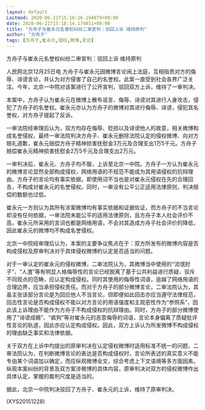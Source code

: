 ```yaml
---
layout: default
Lastmod: 2020-06-21T15:18:16.194879+00:00
date: 2020-06-21T15:18:14.174011+00:00
title: "方舟子与崔永元名誉权纠纷二审宣判：驳回上诉 维持原判"
author: "方舟子"
tags: [方舟子,崔永元,侵权,微博,言论]
---
```


方舟子与崔永元名誉权纠纷二审宣判：驳回上诉 维持原判

人民网北京12月25日电 方舟子与崔永元因微博言论闹上法庭，互相指责对方的侮辱、诽谤言论，并认为对方侵害了自己的名誉权。此案一直受到社会各界广泛关注。今年，北京一中院对该案进行了公开宣判，驳回双方上诉，维持了一审判决。

本案中，方舟子认为崔永元在微博上散布谣言、侮辱、诽谤对其进行人身攻击，侵犯了方舟子的名誉权。崔永元亦认为方舟子的微博对其进行侮辱、诽谤，侵犯其名誉权，对方舟子提起了反诉。

一审法院经审理后认为，双方均存在侮辱、贬损以及诽谤他人的故意，相关微博构成名誉侵权，最终一审法院判决方舟子、崔永元删除法院认定的侵权微博、向对方赔礼道歉，崔永元赔偿方舟子精神损害抚慰金3万元及合理支出1万5千元。方舟子赔偿崔永元精神损害抚慰金2万5千元及合理支出2万元。

一审判决后，崔永元、方舟子均不服，上诉至北京一中院。方舟子一方认为崔永元的微博言论显然全部构成侵权，网络用语的不规范不能成为其用语侵权的抗辩理由。方舟子的言论均有事实依据，即使用词不当也是对崔永元侵权在先的合理回击，不构成对崔永元的名誉侵权。同时，一审没有公平公正适用法律原则，判决赔偿的数额也过低。

崔永元一方则认为其所有涉案微博均有事实依据和证据佐证，而方舟子的不当言论却没有任何依据，一审法院未能公平的适用法律原则，且方舟子本人社会评价不高，崔永元所采用的言词也都是网络用语，不会对其造成方舟子社会评价的降低，因此崔永元的微博均不构成名誉侵权。

北京一中院经审理后认为，本案的主要争议焦点在于：双方所发布的微博内容是否构成侵权及原审判决对于具体侵权微博的认定是否适当的问题。

对于一审认定的崔永元的侵权微博，二审法院认为，其微博当中使用的“流氓肘子”、“人渣”等有明显人格侮辱性的言论已经脱离了基于公共利益进行质疑、驳斥不同观点的范畴，应认定构成侵权。同时其使用的侮辱性词语，逾越了网络用语的合理边界，应当承担侵权责任。而对于方舟子的部分微博言论，二审法院认为，其虽主张该部分言论是为回应他人不当言论，但即便如此回击亦应当遵守法律规范，回击性言论是否构成侵权不能以对方言论的用语强度和主观恶性作为“参照系”，因此该上诉理由不能作为方舟子不构成侵权的抗辩理由。同时，方舟子的部分微博使用了“诽谤成瘾”、“疯狗”等对崔永元的恶意侮辱的词语，言论本身偏离了质疑批评性言论的轨道，因此亦应认定构成侵权。因此，双方上诉认为所发微博不构成侵权的理由缺乏事实和法律依据。

关于双方在上诉中均提出的原审判决在认定侵权微博时适用标准不统一的问题，二审法院认为，在判断微博言论的表达是否构成侵权时，言论所表述的真实意义不能专由某个词语加以确定，而应纵观微博全文，综合考虑上下文语境等多方面因素。纵观本案纠纷的背景及双方案涉微博的具体内容，原审判决对双方的侵权微博作出具体认定，掌握的裁判尺度是适当的。

据此，北京一中院判决驳回了方舟子、崔永元的上诉，维持了原审判决。

(XYS20151228)

